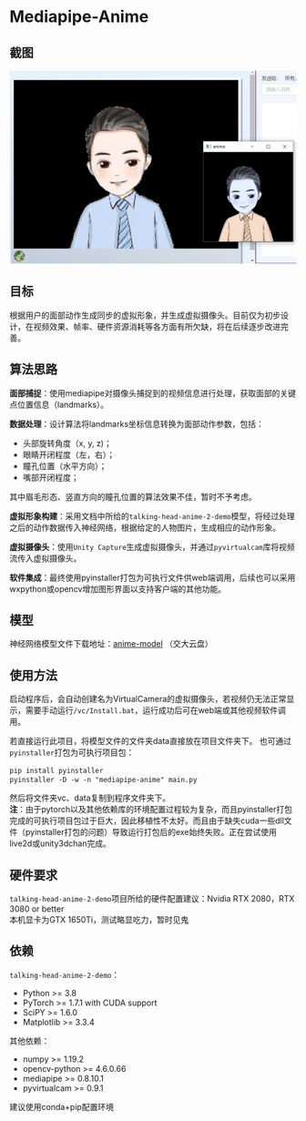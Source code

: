 # Mediapipe-Anime

## 截图
![截图](anime.png)

## 目标

根据用户的面部动作生成同步的虚拟形象，并生成虚拟摄像头。目前仅为初步设计，在视频效果、帧率、硬件资源消耗等各方面有所欠缺，将在后续逐步改进完善。

## 算法思路

**面部捕捉**：使用mediapipe对摄像头捕捉到的视频信息进行处理，获取面部的关键点位置信息（landmarks）。

**数据处理**：设计算法将landmarks坐标信息转换为面部动作参数，包括：

* 头部旋转角度（x, y, z)；
* 眼睛开闭程度（左，右）；
* 瞳孔位置（水平方向）；
* 嘴部开闭程度；

其中眉毛形态、竖直方向的瞳孔位置的算法效果不佳，暂时不予考虑。

**虚拟形象构建**：采用文档中所给的`talking-head-anime-2-demo`模型，将经过处理之后的动作数据传入神经网络，根据给定的人物图片，生成相应的动作形象。

**虚拟摄像头**：使用`Unity Capture`生成虚拟摄像头，并通过`pyvirtualcam`库将视频流传入虚拟摄像头。

**软件集成**：最终使用pyinstaller打包为可执行文件供web端调用，后续也可以采用wxpython或opencv增加图形界面以支持客户端的其他功能。

## 模型
神经网络模型文件下载地址：[anime-model](https://jbox.sjtu.edu.cn/l/31zMzF) （交大云盘）

## 使用方法
启动程序后，会自动创建名为VirtualCamera的虚拟摄像头，若视频仍无法正常显示，需要手动运行`/vc/Install.bat`，运行成功后可在web端或其他视频软件调用。

若直接运行此项目，将模型文件的文件夹data直接放在项目文件夹下。
也可通过`pyinstaller`打包为可执行项目包：
```
pip install pyinstaller
pyinstaller -D -w -n "mediapipe-anime" main.py
```
然后将文件夹vc、data复制到程序文件夹下。\
**注**：由于pytorch以及其他依赖库的环境配置过程较为复杂，而且pyinstaller打包完成的可执行项目包过于巨大，因此移植性不太好。而且由于缺失cuda一些dll文件（pyinstaller打包的问题）导致运行打包后的exe始终失败。正在尝试使用live2d或unity3dchan完成。

## 硬件要求
`talking-head-anime-2-demo`项目所给的硬件配置建议：Nvidia RTX 2080，RTX 3080 or better \
本机显卡为GTX 1650Ti，测试略显吃力，暂时见鬼

## 依赖
`talking-head-anime-2-demo`：
* Python >= 3.8
* PyTorch >= 1.7.1 with CUDA support
* SciPY >= 1.6.0
* Matplotlib >= 3.3.4

其他依赖：
* numpy >= 1.19.2 
* opencv-python >= 4.6.0.66 
* mediapipe >= 0.8.10.1 
* pyvirtualcam >= 0.9.1

建议使用conda+pip配置环境
